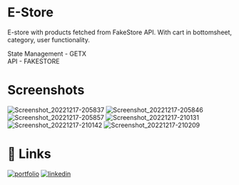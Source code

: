 
# E-Store

E-store with products fetched from FakeStore API. With cart in bottomsheet, category, user functionality.

State Management - GETX \
API - FAKESTORE

# Screenshots
![Screenshot_20221217-205837](https://user-images.githubusercontent.com/108835667/208249715-b67b6fec-42c3-43e7-a65f-163487f4cba1.jpg)
![Screenshot_20221217-205846](https://user-images.githubusercontent.com/108835667/208249718-968703d4-7c31-4cad-bbef-a3756dd76e4d.jpg)
![Screenshot_20221217-205857](https://user-images.githubusercontent.com/108835667/208249719-dc1935a0-b3ae-43ad-933a-3e8892e18531.jpg)
![Screenshot_20221217-210131](https://user-images.githubusercontent.com/108835667/208249720-8860c314-ac49-4f7e-a149-7b9468b83484.jpg)
![Screenshot_20221217-210142](https://user-images.githubusercontent.com/108835667/208249721-63a99174-d2b7-446b-b0f5-a5a693b28e2d.jpg)
![Screenshot_20221217-210209](https://user-images.githubusercontent.com/108835667/208249722-1b84ef8f-6508-4f64-ab78-82e39af33798.jpg)


# 🔗 Links
[![portfolio](https://img.shields.io/badge/my_portfolio-000?style=for-the-badge&logo=ko-fi&logoColor=white)](https://github.com/Rajat-04)
[![linkedin](https://img.shields.io/badge/linkedin-0A66C2?style=for-the-badge&logo=linkedin&logoColor=white)](https://www.linkedin.com/in/rajat-bhargava-24462b244/)
